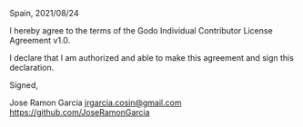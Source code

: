 Spain, 2021/08/24

I hereby agree to the terms of the Godo Individual Contributor License
Agreement v1.0.

I declare that I am authorized and able to make this agreement and sign this
declaration.

Signed,

Jose Ramon Garcia jrgarcia.cosin@gmail.com https://github.com/JoseRamonGarcia
